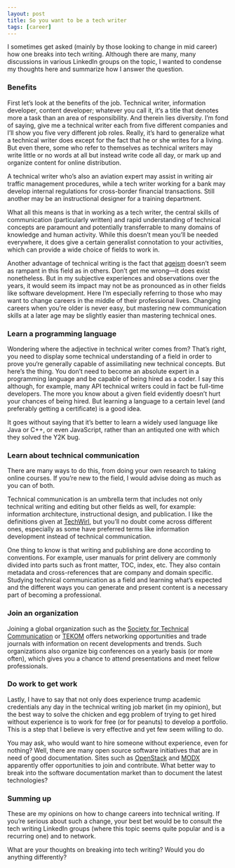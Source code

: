 ```yaml
---
layout: post
title: So you want to be a tech writer
tags: [career]
---
```


I sometimes get asked (mainly by those looking to change in mid career) how one breaks into tech writing. Although there are many, many discussions in various LinkedIn groups on the topic, I wanted to condense my thoughts here and summarize how I answer the question.

### Benefits

First let’s look at the benefits of the job. Technical writer, information developer, content developer; whatever you call it, it‘s a title that denotes more a task than an area of responsibility. And therein lies diversity. I’m fond of saying, give me a technical writer each from five different companies and I’ll show you five very different job roles. Really, it’s hard to generalize what a technical writer does except for the fact that he or she writes for a living. But even there, some who refer to themselves as technical writers may write little or no words at all but instead write code all day, or mark up and organize content for online distribution.

A technical writer who’s also an aviation expert may assist in writing air traffic management procedures, while a tech writer working for a bank may develop internal regulations for cross-border financial transactions. Still another may be an instructional designer for a training department.

What all this means is that in working as a tech writer, the central skills of communication (particularly written) and rapid understanding of technical concepts are paramount and potentially transferrable to many domains of knowledge and human activity. While this doesn’t mean you’ll be needed everywhere, it does give a certain generalist connotation to your activities, which can provide a wide choice of fields to work in.

Another advantage of technical writing is the fact that [ageism](https://stc-sf.org/2014/03/01/march-2014-meeting-discussion-ageism-and-todays-technical-communicator/) doesn’t seem as rampant in this field as in others. Don’t get me wrong—it does exist nonetheless. But in my subjective experiences and observations over the years, it would seem its impact may not be as pronounced as in other fields like software development. Here I’m especially referring to those who may want to change careers in the middle of their professional lives. Changing careers when you’re older is never easy, but mastering new communication skills at a later age may be slightly easier than mastering technical ones.

### Learn a programming language

Wondering where the adjective in technical writer comes from? That’s right, you need to display some technical understanding of a field in order to prove you‘re generally capable of assimiliating new technical concepts. But here’s the thing. You don’t need to become an absolute expert in a programming language and be capable of being hired as a coder. I say this although, for example, many API technical writers could in fact be full-time developers. The more you know about a given field evidently doesn’t hurt your chances of being hired. But learning a language to a certain level (and preferably getting a certificate) is a good idea.

It goes without saying that it’s better to learn a widely used language like Java or C++, or even JavaScript, rather than an antiquted one with which they solved the Y2K bug.

### Learn about technical communication

There are many ways to do this, from doing your own research to taking online courses. If you’re new to the field, I would advise doing as much as you can of both.

Technical communication is an umbrella term that includes not only technical writing and editing but other fields as well, for example: information architecture, instructional design, and publication. I like the definitions given at [TechWirl](http://techwhirl.com/what-is-technical-communications/), but you’ll no doubt come across different ones, especially as some have preferred terms like information development instead of technical communication.

One thing to know is that writing and publishing are done according to conventions. For example, user manuals for print delivery are commonly divided into parts such as front matter, TOC, index, etc. They also contain metadata and cross-references that are company and domain specific. Studying technical communication as a field and learning what’s expected and the different ways you can generate and present content is a necessary part of becoming a professional.

### Join an organization

Joining a global organization such as the [Society for Technical Communication](https://www.stc.org/) or [TEKOM](http://www.technical-communication.org/) offers networking opportunities and trade journals with information on recent developments and trends. Such organizations also organize big conferences on a yearly basis (or more often), which gives you a chance to attend presentations and meet fellow professionals.

### Do work to get work

Lastly, I have to say that not only does experience trump academic credentials any day in the technical writing job market (in my opinion), but the best way to solve the chicken and egg problem of trying to get hired without experience is to work for free (or for peanuts) to develop a portfolio. This is a step that I believe is very effective and yet few seem willing to do.

You may ask, who would want to hire someone without experience, even for nothing? Well, there are many open source software initiatives that are in need of good documentation. Sites such as [OpenStack](http://docs.openstack.org/contributor-guide/index.html) and [MODX](http://docs.openstack.org/contributor-guide/index.html) apparently offer opportunities to join and contribute. What better way to break into the software documentation market than to document the latest technologies?

### Summing up

These are my opinions on how to change careers into technical writing. If you’re serious about such a change, your best bet would be to consult the tech writing LinkedIn groups (where this topic seems quite popular and is a recurring one) and to network.

What are your thoughts on breaking into tech writing? Would you do anything differently?
